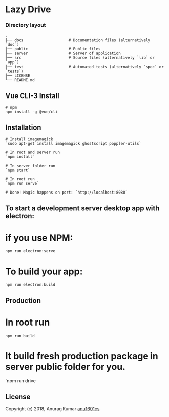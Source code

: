 # Lazy Drive

### Directory layout



    .
    ├── docs                    # Documentation files (alternatively `doc`)
    ├── public                  # Public files
    ├── server                  # Server of application
    ├── src                     # Source files (alternatively `lib` or `app`)
    ├── test                    # Automated tests (alternatively `spec` or `tests`)
    ├── LICENSE
    └── README.md

## Vue CLI-3 Install


    # npm
    npm install -g @vue/cli


## Installation

    # Install imagemagick
    `sudo apt-get install imagemagick ghostscript poppler-utils`

    # In root and server run
    `npm install`

    # In server folder run
    `npm start`

    # In root run
    `npm run serve`

    # Done! Magic happens on port: `http://localhost:8080`

## To start a development server desktop app with electron:
  
  # if you use NPM:
  `npm run electron:serve`
  
  # To build your app:
  `npm run electron:build`

## Production
  
  # In root run
  `npm run build`
  
  # It build fresh production package in server public folder for you.
  `npm run drive

## License

Copyright (c) 2018, Anurag Kumar [anu1601cs](http://github.com/anu1601cs/)
